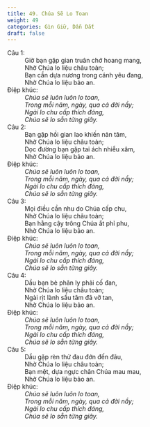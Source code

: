 ```yaml
---
title: 49. Chúa Sẽ Lo Toan
weight: 49
categories: Gìn Giữ, Dẫn Dắt
draft: false
---
```

<dl><dt>Câu 1:</dt><dd data-verse="1">Giờ bạn gặp gian truân chớ hoang mang, <br/>Nhờ Chúa lo liệu châu toàn; <br/>Bạn cần dựa nương trong cánh yêu đang, <br/>Nhờ Chúa lo liệu bảo an. </dd><dt>Điệp khúc:</dt><dd data-chorus="1"><em>Chúa sẽ luôn luôn lo toan, <br/>Trong mỗi năm, ngày, qua cả đời nầy; <br/>Ngài lo chu cấp thích đáng, <br/>Chúa sẽ lo sẵn từng giây. </em></dd><dt>Câu 2:</dt><dd data-verse="2">Bạn gặp hồi gian lao khiến nản tâm, <br/>Nhờ Chúa lo liệu châu toàn; <br/>Dọc đường bạn gặp tai ách nhiễu xâm, <br/>Nhờ Chúa lo liệu bảo an. </dd><dt>Điệp khúc:</dt><dd data-chorus="1"><em>Chúa sẽ luôn luôn lo toan, <br/>Trong mỗi năm, ngày, qua cả đời nầy; <br/>Ngài lo chu cấp thích đáng, <br/>Chúa sẽ lo sẵn từng giây. </em></dd><dt>Câu 3:</dt><dd data-verse="3">Mọi điều cần nhu do Chúa cấp chu, <br/>Nhờ Chúa lo liệu châu toàn; <br/>Bạn hằng cậy trông Chúa ắt phỉ phu, <br/>Nhờ Chúa lo liệu bảo an. </dd><dt>Điệp khúc:</dt><dd data-chorus="1"><em>Chúa sẽ luôn luôn lo toan, <br/>Trong mỗi năm, ngày, qua cả đời nầy; <br/>Ngài lo chu cấp thích đáng, <br/>Chúa sẽ lo sẵn từng giây. </em></dd><dt>Câu 4:</dt><dd data-verse="4">Dầu bạn bè phân ly phải cố đan, <br/>Nhờ Chúa lo liệu châu toàn; <br/>Ngài rịt lành sầu tâm đã vỡ tan, <br/>Nhờ Chúa lo liệu bảo an. </dd><dt>Điệp khúc:</dt><dd data-chorus="1"><em>Chúa sẽ luôn luôn lo toan, <br/>Trong mỗi năm, ngày, qua cả đời nầy; <br/>Ngài lo chu cấp thích đáng, <br/>Chúa sẽ lo sẵn từng giây. </em></dd><dt>Câu 5:</dt><dd data-verse="5">Dầu gặp rèn thử đau đớn đến đâu, <br/>Nhờ Chúa lo liệu châu toàn; <br/>Bạn mệt, dựa ngực chân Chúa mau mau, <br/>Nhờ Chúa lo liệu bảo an. <dt>Điệp khúc:</dt><dd data-chorus="1"><em>Chúa sẽ luôn luôn lo toan, <br/>Trong mỗi năm, ngày, qua cả đời nầy; <br/>Ngài lo chu cấp thích đáng, <br/>Chúa sẽ lo sẵn từng giây. </em></dd></dl>
